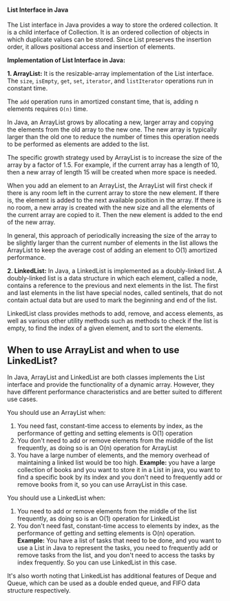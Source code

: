 #### List Interface in Java

The List interface in Java provides a way to store the ordered collection. It is a child interface of Collection. It is an ordered collection of objects in which duplicate values can be stored. Since List preserves the insertion order, it allows positional access and insertion of elements. 

**Implementation of List Interface in Java:**

**1. ArrayList:** It is the resizable-array implementation of the List interface. The `size`, `isEmpty`, `get`, `set`, `iterator`, and `listIterator` operations run in constant time.

The `add` operation runs in amortized constant time, that is, adding n elements requires `O(n)` time.

In Java, an ArrayList grows by allocating a new, larger array and copying the elements from the old array to the new one. The new array is typically larger than the old one to reduce the number of times this operation needs to be performed as elements are added to the list.

The specific growth strategy used by ArrayList is to increase the size of the array by a factor of 1.5. For example, if the current array has a length of 10, then a new array of length 15 will be created when more space is needed.

When you add an element to an ArrayList, the ArrayList will first check if there is any room left in the current array to store the new element. If there is, the element is added to the next available position in the array. If there is no room, a new array is created with the new size and all the elements of the current array are copied to it. Then the new element is added to the end of the new array.

In general, this approach of periodically increasing the size of the array to be slightly larger than the current number of elements in the list allows the ArrayList to keep the average cost of adding an element to O(1) amortized performance.

**2. LinkedList:** In Java, a LinkedList is implemented as a doubly-linked list. A doubly-linked list is a data structure in which each element, called a node, contains a reference to the previous and next elements in the list. The first and last elements in the list have special nodes, called sentinels, that do not contain actual data but are used to mark the beginning and end of the list.

LinkedList class provides methods to add, remove, and access elements, as well as various other utility methods such as methods to check if the list is empty, to find the index of a given element, and to sort the elements.

## When to use ArrayList and when to use LinkedList?

In Java, ArrayList and LinkedList are both classes implements the List interface and provide the functionality of a dynamic array. However, they have different performance characteristics and are better suited to different use cases.

You should use an ArrayList when:

1. You need fast, constant-time access to elements by index, as the performance of getting and setting elements is O(1) operation
2. You don't need to add or remove elements from the middle of the list frequently, as doing so is an O(n) operation for ArrayList
3. You have a large number of elements, and the memory overhead of maintaining a linked list would be too high.
**Example:** you have a large collection of books and you want to store it in a List in java, you want to find a specific book by its index and you don't need to frequently add or remove books from it, so you can use ArrayList in this case.

You should use a LinkedList when:

1. You need to add or remove elements from the middle of the list frequently, as doing so is an O(1) operation for LinkedList
2. You don't need fast, constant-time access to elements by index, as the performance of getting and setting elements is O(n) operation.
**Example:** You have a list of tasks that need to be done, and you want to use a List in Java to represent the tasks, you need to frequently add or remove tasks from the list, and you don't need to access the tasks by index frequently. So you can use LinkedList in this case.

It's also worth noting that LinkedList has additional features of Deque and Queue, which can be used as a double ended queue, and FIFO data structure respectively.